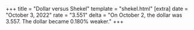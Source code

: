 +++
title = "Dollar versus Shekel"
template = "shekel.html"
[extra]
date = "October  3, 2022"
rate = "3.551"
delta = "On October  2, the dollar was 3.557. The dollar became 0.180% weaker."
+++
